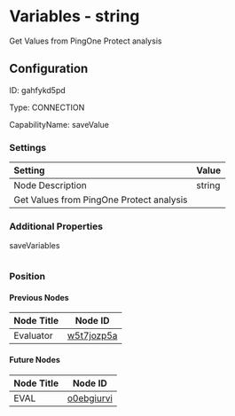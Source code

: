 # Variables - string 
Get Values from PingOne Protect analysis
## Configuration
ID:  gahfykd5pd

Type: CONNECTION 

CapabilityName: saveValue

### Settings
| Setting | Value  |
| :------------------------ | ---------------------------------------- |
| Node Description | string 
Get Values from PingOne Protect analysis | 





### Additional Properties
saveVariables
```
```





### Position

#### Previous Nodes
| Node Title | Node ID |
| :------------- | ------------ |
| Evaluator | [w5t7jozp5a](./w5t7jozp5a.md) | 
 
 #### Future Nodes
| Node Title | Node ID |
| :------------- | ------------ |
| EVAL |[o0ebgiurvi](./o0ebgiurvi.md) | 